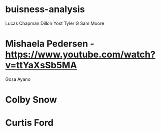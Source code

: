 # buisness-analysis
Lucas Chapman
Dillon Yost
Tyler G
Sam Moore
# Mishaela Pedersen - https://www.youtube.com/watch?v=ttYaXsSb5MA
Gosa Ayano
# Colby Snow
# Curtis Ford
